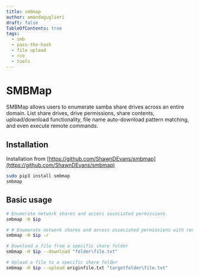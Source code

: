 ```yaml
---
title: smbmap
author: amandaguglieri
draft: false
TableOfContents: true
tags:
  - smb
  - pass-the-hash
  - file upload
  - rce
  - tools
---
```


# SMBMap

SMBMap allows users to enumerate samba share drives across an entire domain. List share drives, drive permissions, share contents, upload/download functionality, file name auto-download pattern matching, and even execute remote commands.

## Installation

Installation from [https://github.com/ShawnDEvans/smbmap](https://github.com/ShawnDEvans/smbmap)

```bash
sudo pip3 install smbmap
smbmap
```


## Basic usage


```bash
# Enumerate network shares and access associated permissions.
smbmap -H $ip

# # Enumerate network shares and access associated permissions with recursivity
smbmap -H $ip -r

# Download a file from a specific share folder
smbmap -H $ip --download "folder\file.txt"

# Upload a file to a specific share folder
smbmap -H $ip --upload originfile.txt "targetfolder\file.txt"


```